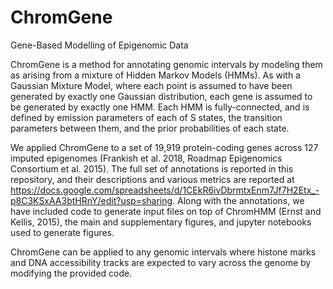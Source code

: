 # ChromGene
Gene-Based Modelling of Epigenomic Data

ChromGene is a method for annotating genomic intervals by modeling them as arising from a mixture of Hidden Markov Models (HMMs). As with a Gaussian Mixture Model, where each point is assumed to have been generated by exactly one Gaussian distribution, each gene is assumed to be generated by exactly one HMM. Each HMM is fully-connected, and is defined by emission parameters of each of S states, the transition parameters between them, and the prior probabilities of each state.

We applied ChromGene to a set of 19,919 protein-coding genes across 127 imputed epigenomes (Frankish et al. 2018, Roadmap Epigenomics Consortium et al. 2015). The full set of annotations is reported in this repository, and their descriptions and various metrics are reported at https://docs.google.com/spreadsheets/d/1CEkR6ivDbrmtxEnm7Jf7H2Etx_-p8C3KSxAA3btHRnY/edit?usp=sharing. Along with the annotations, we have included code to generate input files on top of ChromHMM (Ernst and Kellis, 2015), the main and supplementary figures, and jupyter notebooks used to generate figures.

ChromGene can be applied to any genomic intervals where histone marks and DNA accessibility tracks are expected to vary across the genome by modifying the provided code.
